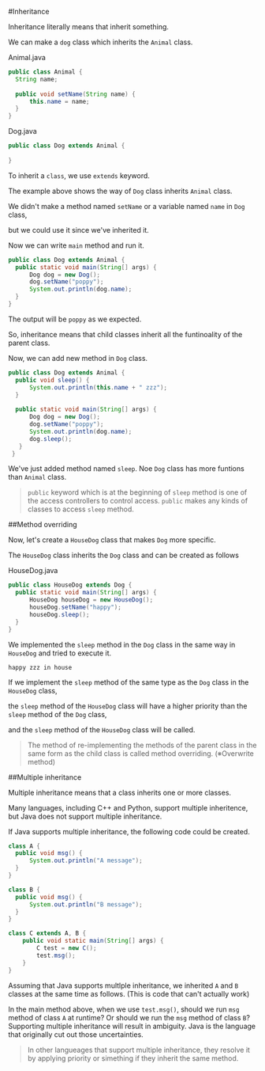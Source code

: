 #Inheritance

Inheritance literally means that inherit something.

We can make a ```dog``` class which inherits the ```Animal``` class.

Animal.java
```java
public class Animal {
  String name;
  
  public void setName(String name) {
      this.name = name;
  }
}
```

Dog.java
```java
public class Dog extends Animal {
  
}
```

To inherit a ```class```, we use ```extends``` keyword.

The example above shows the way of ```Dog``` class inherits ```Animal``` class.

We didn't make a method named ```setName``` or a variable named ```name``` in ```Dog``` class,

but we could use it since we've inherited it.

Now we can write ```main``` method and run it.

```java
public class Dog extends Animal {
  public static void main(String[] args) {
      Dog dog = new Dog();
      dog.setName("poppy");
      System.out.println(dog.name);
  }
}
```

The output will be ```poppy``` as we expected.

So, inheritance means that child classes inherit all the funtinoality of the parent class.

Now, we can add new method in ```Dog``` class.

```java
public class Dog extends Animal {
  public void sleep() {
      System.out.println(this.name + " zzz");
  }
  
  public static void main(String[] args) {
      Dog dog = new Dog();
      dog.setName("poppy");
      System.out.println(dog.name);
      dog.sleep();
   }
 }
 ```
 
 We've just added method named ```sleep```. Noe ```Dog``` class has more funtions than ```Animal``` class.
 
 >```public``` keyword which is at the beginning of ```sleep``` method is one of the access controllers to control access.
 >```public``` makes any kinds of classes to access ```sleep``` method.
 
##Method overriding

Now, let's create a ```HouseDog``` class that makes ```Dog``` more specific.

The ```HouseDog``` class inherits the ```Dog``` class and can be created as follows

HouseDog.java
```java
public class HouseDog extends Dog {
  public static void main(String[] args) {
      HouseDog houseDog = new HouseDog();
      houseDog.setName("happy");
      houseDog.sleep();
  }
}
```

We implemented the ```sleep``` method in the ```Dog``` class in the same way in ```HouseDog``` and tried to execute it.

```happy zzz in house```





If we implement the ```sleep``` method of the same type as the ```Dog``` class in the ```HouseDog``` class, 

the ```sleep``` method of the ```HouseDog``` class will have a higher priority than the ```sleep``` method of the ```Dog``` class, 

and the ```sleep``` method of the ```HouseDog``` class will be called.

>The method of re-implementing the methods of the parent class in the same form as the child class is called method overriding. 
>(※Overwrite method)


##Multiple inheritance

Multiple inheritance means that a class inherits one or more classes.

Many languages, including C++ and Python, support multiple inheritence, but Java does not support multiple inheritance.

If Java supports multiple inheritance, the following code could be created.

```java
class A {
  public void msg() {
      System.out.println("A message");
  }
}

class B {
  public void msg() {
      System.out.println("B message");
  }
}

class C extends A, B {
    public void static main(String[] args) {
        C test = new C();
        test.msg();
    }
}
```


Assuming that Java supports multlple inheritance, we inherited ```A``` and ```B``` classes at the same time as follows.
(This is code that can't actually work)

In the main method above, when we use ```test.msg()```, should we run ```msg``` method of class ```A``` at runtime?
Or should we run the ```msg``` method of class ```B```?
Supporting multiple inheritance will result in ambiguity.
Java is the language that originally cut out those uncertainties.

>In other langueages that support multiple inheritance, they resolve it by applying priority or simething if they inherit the same method.
